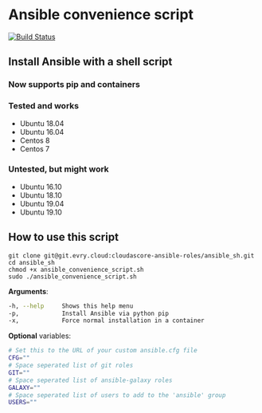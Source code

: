 # Ansible convenience script

[![Build Status](https://travis-ci.org/Dovry/ansible-install-script.svg?branch=master)](https://travis-ci.org/Dovry/ansible-install-script)

## Install Ansible with a shell script

### Now supports pip and containers

### Tested and works

* Ubuntu 18.04
* Ubuntu 16.04
* Centos 8
* Centos 7

### Untested, but might work

* Ubuntu 16.10
* Ubuntu 18.10
* Ubuntu 19.04
* Ubuntu 19.10

## How to use this script

```shell
git clone git@git.evry.cloud:cloudascore-ansible-roles/ansible_sh.git
cd ansible_sh
chmod +x ansible_convenience_script.sh
sudo ./ansible_convenience_script.sh
```

**Arguments**:

```bash
-h, --help     Shows this help menu
-p,            Install Ansible via python pip
-x,            Force normal installation in a container
```

**Optional** variables:

```sh
# Set this to the URL of your custom ansible.cfg file
CFG=""
# Space seperated list of git roles
GIT=""
# Space seperated list of ansible-galaxy roles
GALAXY=""
# Space seperated list of users to add to the 'ansible' group
USERS=""
```
